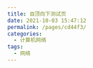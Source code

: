 ```yaml
---
title: 自顶向下测试页
date: 2021-10-03 15:47:12
permalink: /pages/cd44f3/
categories:
  - 计算机网络
tags:
  - 网络
---
```

